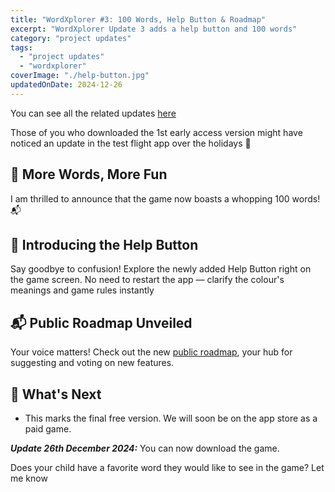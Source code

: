 ```yaml
---
title: "WordXplorer #3: 100 Words, Help Button & Roadmap"
excerpt: "WordXplorer Update 3 adds a help button and 100 words"
category: "project updates"
tags:
  - "project updates"
  - "wordxplorer"
coverImage: "./help-button.jpg"
updatedOnDate: 2024-12-26
---
```


You can see all the related updates [here](/tags/wordxplorer)

Those of you who downloaded the 1st early access version might have noticed an update in the test flight app over the holidays 🎉

## 🚀 More Words, More Fun

I am thrilled to announce that the game now boasts a whopping 100 words! 📬

## 📜 Introducing the Help Button

Say goodbye to confusion! Explore the newly added Help Button right on the game screen. No need to restart the app — clarify the colour's meanings and game rules instantly

<?# ResponsiveYouTube X71OQlezrpE Title="wordxplorer Help Button" /?>

## 📬 Public Roadmap Unveiled

Your voice matters! Check out the new [public roadmap](https://changemap.co/transient-toys/wordxplorer/), your hub for suggesting and voting on new features.

## 🔮 What's Next

- This marks the final free version. We will soon be on the app store as a paid game.

**_Update 26th December 2024:_** You can now download the game.

<?# AppStoreBadges LinkText="Get WordXplorer" AppStoreLinkUrl="wordxplorer-guess-the-word/id6504664783" /?>

Does your child have a favorite word they would like to see in the game? Let me know